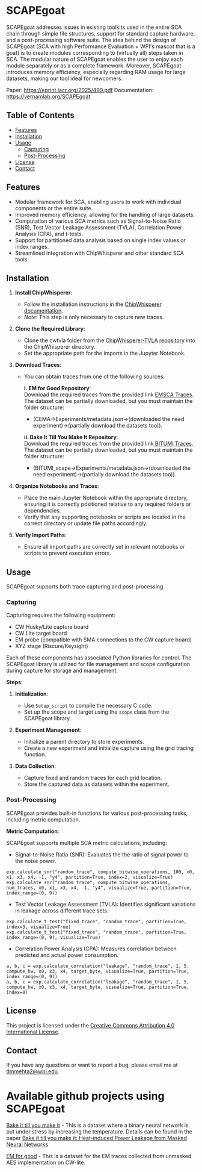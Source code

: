 # SCAPEgoat

SCAPEgoat addresses issues in existing toolkits used in the entire SCA chain through simple file structures, support for standard capture hardware, and a post-processing software suite. The idea behind the design of SCAPEgoat (SCA with high Performance Evaluation + WPI's mascot that is a goat) is to create modules corresponding to (virtually all) steps taken in SCA. The modular nature of SCAPEgoat enables the user to enjoy each module separately or as a complete framework. 
Moreover, SCAPEgoat introduces memory efficiency, especially regarding RAM usage for large datasets, making our tool ideal for newcomers. 

Paper: https://eprint.iacr.org/2025/499.pdf
Documentation: https://vernamlab.org/SCAPEgoat

## Table of Contents

- [Features](#features)
- [Installation](#installation)
- [Usage](#usage)
  - [Capturing](#capturing)
  - [Post-Processing](#post-processing)
- [License](#license)
- [Contact](#contact)

## Features

- Modular framework for SCA, enabling users to work with individual components or the entire suite.
- Improved memory efficiency, allowing for the handling of large datasets.
- Computation of various SCA metrics such as Signal-to-Noise Ratio (SNR), Test Vector Leakage Assessment (TVLA), Correlation Power Analysis (CPA), and t-tests.
- Support for partitioned data analysis based on single index values or index ranges.
- Streamlined integration with ChipWhisperer and other standard SCA tools.

## Installation

1. **Install ChipWhisperer**:
   - Follow the installation instructions in the [ChipWhisperer documentation](https://chipwhisperer.readthedocs.io/en/latest/).
   - *Note*: This step is only necessary to capture new traces.

2. **Clone the Required Library**:
   - Clone the cwtvla folder from the [ChipWhisperer-TVLA repository](https://github.com/newaetech/chipwhisperer-tvla) into the ChipWhisperer directory.
   - Set the appropriate path for the imports in the Jupyter Notebook.

3. **Download Traces**:
   - You can obtain traces from one of the following sources:

     **i. EM for Good Repository**:<br/>
     Download the required traces from the provided link [EMSCA Traces](https://app.box.com/v/EMSCA-for-good). The dataset can be partially downloaded, but you must maintain the folder structure:
     - (CEMA->Experiments/metadata.json->(downloaded the need experiment)->(partially download the datasets too)).
    
     **ii. Bake It Till You Make It Repository**:<br/>
     Download the required traces from the provided link [BITUMI Traces](https://app.box.com/v/BITUMI-traces). The dataset can be partially downloaded, but you must maintain the folder structure:
     - (BITUMI_scape->Experiments/metadata.json->(downloaded the need experiment)->(partially download the datasets too)).
   

4. **Organize Notebooks and Traces**:
   - Place the main Jupyter Notebook within the appropriate directory, ensuring it is correctly positioned relative to any required folders or dependencies.
   - Verify that any supporting notebooks or scripts are located in the correct directory or update file paths accordingly.
5. **Verify Import Paths**:
   - Ensure all import paths are correctly set in relevant notebooks or scripts to prevent execution errors.

## Usage

SCAPEgoat supports both trace capturing and post-processing.

### Capturing

Capturing requires the following equipment:

- CW Husky/Lite capture board
- CW Lite target board
- EM probe (compatible with SMA connections to the CW capture board)
- XYZ stage (Riscure/Keysight)

Each of these components has associated Python libraries for control. The SCAPEgoat library is utilized for file management and scope configuration during capture for storage and management.

**Steps**:

1. **Initialization**:
   - Use `Setup_script` to compile the necessary C code.
   - Set up the scope and target using the `scope` class from the SCAPEgoat library.

2. **Experiment Management**:
   - Initialize a parent directory to store experiments.
   - Create a new experiment and initialize capture using the grid tracing function.

3. **Data Collection**:
   - Capture fixed and random traces for each grid location.
   - Store the captured data as datasets within the experiment.

### Post-Processing

SCAPEgoat provides built-in functions for various post-processing tasks, including metric computation.

**Metric Computation**:

SCAPEgoat supports multiple SCA metric calculations, including:

- Signal-to-Noise Ratio (SNR): Evaluates the the ratio of signal power to the noise power.
  
```
exp.calculate_snr("random_trace", compute_bitwise_operations, 100, x0, x1, x3, x4, -1, "y4", partition=True, index=2, visualize=True)
exp.calculate_snr("random_trace", compute_bitwise_operations, num_traces, x0, x1, x3, x4, -1, "y4", visualize=True, partition=True, index_range=(0, 9))
```

- Test Vector Leakage Assessment (TVLA): Identifies significant variations in leakage across different trace sets.

```
exp.calculate_t_test("fixed_trace", "random_trace", partition=True, index=3, visualize=True)
exp.calculate_t_test("fixed_trace", "random_trace", partition=True, index_range=(0, 9), visualize=True)
```

- Correlation Power Analysis (CPA): Measures correlation between predicted and actual power consumption.

```
a, b, c = exp.calculate_correlation("leakage", "random_trace", 1, 5, compute_hw, x0, x3, x4, target_byte, visualize=True, partition=True, index_range=(0, 9))
a, b, c = exp.calculate_correlation("leakage", "random_trace", 1, 5, compute_hw, x0, x3, x4, target_byte, visualize=True, partition=True, index=0)
```

## License

This project is licensed under the [Creative Commons Attribution 4.0 International License](https://creativecommons.org/licenses/by/4.0/).

## Contact

If you have any questions or want to report a bug, please email me at [dmmehta2@wpi.edu](mailto:dmmehta2@wpi.edu).



# Available github projects using SCAPEgoat

[Bake it till you make it](https://github.com/vernamlab/Bake-it-till-you-make-it) - This is a dataset where a binary neural network is put under stress by increasing the temperature. Details can be found in the paper [Bake it till you make it: Heat-induced Power Leakage from Masked Neural Networks](https://ojs.ub.ruhr-uni-bochum.de/index.php/TCHES/article/view/11803)

[EM for good](https://github.com/vernamlab/EM-for-good) - This is a dataset for the EM traces collected from unmasked AES implementation on CW-lite. 
